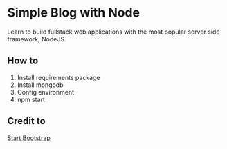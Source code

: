 # Simple Blog with Node
Learn to build fullstack web applications with the most popular server side framework, NodeJS

## How to
1. Install requirements package
2. Install mongodb
3. Config environment
4. npm start

## Credit to 
[Start Bootstrap](https://startbootstrap.com/theme/clean-blog)